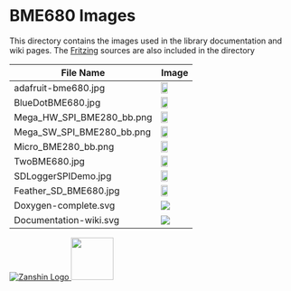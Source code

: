 # BME680 Images<br>
This directory contains the images used in the library documentation and wiki pages.
The [Fritzing](https://fritzing.org/home/) sources are also included in the directory

| File Name | Image |
| --------- | ----- |
| adafruit-bme680.jpg | <img src="https://github.com/Zanduino/BME680/blob/master/Images/adafruit-bme680.jpg" width="50%"/> |
| BlueDotBME680.jpg | <img src="https://github.com/Zanduino/BME680/blob/master/Images/BlueDotBME680.jpg" width="50%"/> |
| Mega_HW_SPI_BME280_bb.png | <img src="https://github.com/Zanduino/BME680/blob/master/Images/Mega_HW_SPI_BME280_bb.png" width="50%"/> |
| Mega_SW_SPI_BME280_bb.png | <img src="https://github.com/Zanduino/BME680/blob/master/Images/Mega_SW_SPI_BME280_bb.png" width="50%"/> |
| Micro_BME280_bb.png  |<img src="https://github.com/Zanduino/BME680/blob/master/Images/Micro_BME280_bb.png" width="50%"/>  |
| TwoBME680.jpg  | <img src="https://github.com/Zanduino/BME680/blob/master/Images/TwoBME680.jpg" width="50%"/> |
| SDLoggerSPIDemo.jpg  | <img src="https://github.com/Zanduino/BME680/blob/master/Images/SDLoggerSPIDemo.jpg" width="50%"/> |
| Feather_SD_BME680.jpg  | <img src="https://github.com/Zanduino/BME680/blob/master/Images/Feather_SD_BME680.jpg" width="50%"/> |
| Doxygen-complete.svg  | <img src="https://github.com/Zanduino/BME680/blob/master/Images/Doxygen-complete.svg" />
| Documentation-wiki.svg | <img src="https://github.com/Zanduino/BME680/blob/master/Images/Documentation-wiki.svg" />

[![Zanshin Logo](https://zanduino.github.io/Images/zanshinkanjitiny.gif) <img src="https://zanduino.github.io/Images/zanshintext.gif" width="75"/>](https://www.sv-zanshin.com)
